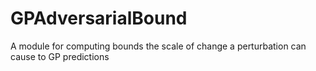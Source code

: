 # GPAdversarialBound
A module for computing bounds the scale of change a perturbation can cause to GP predictions
